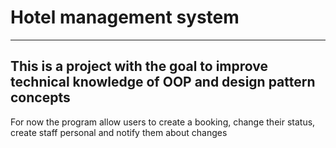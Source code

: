 # Hotel management system
---
This is a project with the goal to improve technical knowledge of OOP and design pattern concepts
---
For now the program allow users to create a booking, change their status, create staff personal and notify them about changes